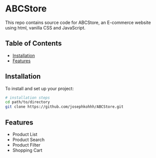# ABCStore
This repo contains source code for ABCStore, an E-commerce website using html, vanilla CSS and JavaScript.

## Table of Contents

- [Installation](#installation)
- [Features](#features)

## Installation

To install and set up your project:

```bash
# installation steps
cd path/to/directory
git clone https://github.com/josephkohhh/ABCStore.git
```
## Features

- Product List
- Product Search
- Product Filter
- Shopping Cart





